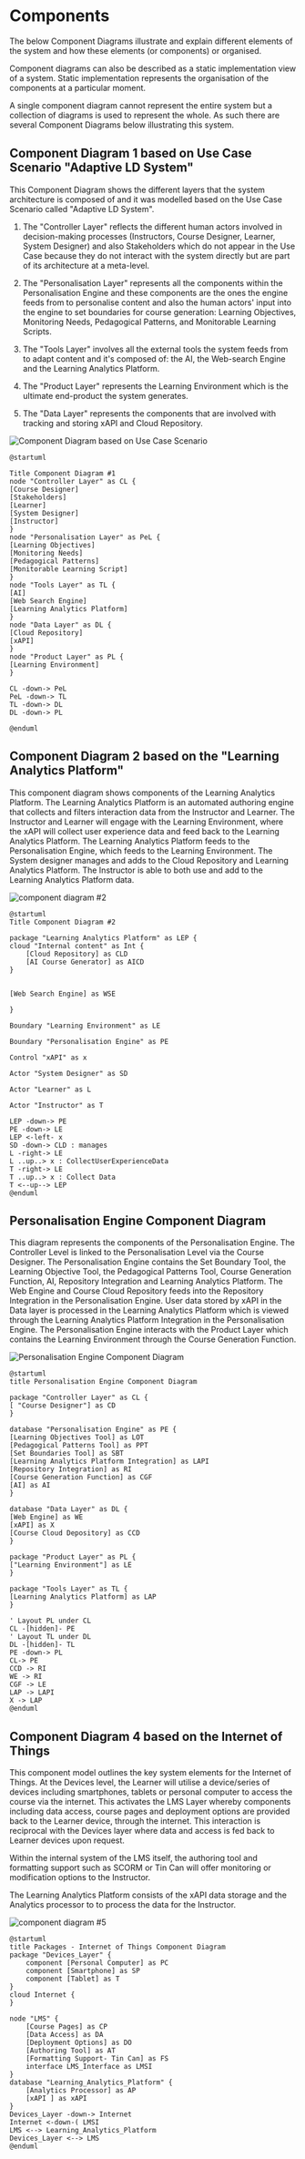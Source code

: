 # Components

The below Component Diagrams illustrate and explain different elements of the system and how these elements (or components) or organised.

Component diagrams can also be described as a static implementation view of a system. Static implementation represents the organisation of the components at a particular moment.

A single component diagram cannot represent the entire system but a collection of diagrams is used to represent the whole. As such there are several Component Diagrams below illustrating this system.

## Component Diagram 1 based on Use Case Scenario "Adaptive LD System"
This Component Diagram shows the different layers that the system architecture is composed of and it was modelled based on the Use Case Scenario called "Adaptive LD System". 

1. The "Controller Layer" reflects the different human actors involved in decision-making processes (Instructors, Course Designer, Learner, System Designer) and also Stakeholders which do not appear in the Use Case because they do not interact with the system directly but are part of its architecture at a meta-level.

1. The "Personalisation Layer" represents all the components within the Personalisation Engine and these components are the ones the engine feeds from to personalise content and also the human actors' input into the engine to set boundaries for course generation: Learning Objectives, Monitoring Needs, Pedagogical Patterns, and Monitorable Learning Scripts.

1. The "Tools Layer" involves all the external tools the system feeds from to adapt content and it's composed of: the AI, the Web-search Engine and the Learning Analytics Platform.

1. The "Product Layer" represents the Learning Environment which is the ultimate end-product the system generates. 

2. The "Data Layer" represents the components that are involved with tracking and storing xAPI and Cloud Repository.

![Component Diagram based on Use Case Scenario](https://www.plantuml.com/plantuml/img/LL9DJyCm3BtdLqJZl0D_06rgTvXKe6ALE4mxU8tf0gazEUwWGlntqZ5OE3x7xoClMKG5qQ4FnZHU0zg2-oCJajhIGoVGsvjRG-pGpWec5Gu1nLOmeimiH5jKzjDi2nuaeYqn-evGTcQxKNZ30mU74XEi4EHoC4R5FbzTKrGPMkK4lYvUTQ8nGV0Hr3DbXZMU7S-2dZhxk7_5Llq99vjx9fzqfla3efj6DJhekFCj15k3AWfbcx1FT_xJshJYZtfDqJ27c7atP-lbEl6VSMytYTSUx8ewJxZBCYrJyb5zcz86q1UM_gfPWa8cMVxq5tXmzWcF7ATKOnBxMDRhh0zXbohAU_XVmufENfZwz78JowHtcJj-f_dTr9YPMll5JMMQAoehKsQxbJ4B99T-n3S0)

```
@startuml

Title Component Diagram #1
node "Controller Layer" as CL {
[Course Designer]
[Stakeholders]
[Learner]
[System Designer]
[Instructor]
}
node "Personalisation Layer" as PeL {
[Learning Objectives]
[Monitoring Needs]
[Pedagogical Patterns]
[Monitorable Learning Script]
}
node "Tools Layer" as TL {
[AI]
[Web Search Engine]
[Learning Analytics Platform]
}
node "Data Layer" as DL {
[Cloud Repository]
[xAPI]
}
node "Product Layer" as PL {
[Learning Environment]
}

CL -down-> PeL
PeL -down-> TL
TL -down-> DL
DL -down-> PL

@enduml
```

## Component Diagram 2 based on the "Learning Analytics Platform"

This component diagram shows components of the Learning Analytics Platform. The Learning Analytics Platform is an automated authoring engine that collects and filters interaction data from the Instructor and Learner. The Instructor and Learner will engage with the Learning Environment, where the xAPI will collect user experience data and feed back to the Learning Analytics Platform. The Learning Analytics Platform feeds to the Personalisation Engine, which feeds to the Learning Environment.
The System designer manages and adds to the Cloud Repository and Learning Analytics Platform. The Instructor is able to both use and add to the Learning Analytics Platform data. 

![component diagram #2](https://www.plantuml.com/plantuml/img/RPB1JiCm38RlVWghdBi3nscQLjeALUgXeaCS48VGULr4wbH92fictXqtZ0aaUahzVqw_Ejdue5oO1WDR7GnXReVHCd70GglUgG5lRW56rRsfdZ2fIJdMt6F6ofo2xZmsHeMzTKE2ocDTDdX6w8oTTfXK7CW9Y9sL5OU8I17FWF8yvn5xeD5w7QmxlSnvNXVVQLQ9pUGyuJqnEIL41B8gB-0J09wVw1LRCUeEM7AlcMB-r9OmvtTsufrofr_M9RzhPtduSQdBtrX3pblHrLu5RVcoPmGR0NFv2MSD9iUigMBr291reeL9U_A11Yp8wrvSOzeMrpWANChrjLgn3swQrp7O0ipZItVsWzFr_CcclBw9wHokKaFxaE8H4ThYcihCS8c3OZaa3pMcJlU7S6d3nM8Q5ukrD2rbeiPG5nuzkV8uajF47HKgADZ-wTh-ruKNS9McqvX6i84DyMw-Fry0)

```
@startuml
Title Component Diagram #2

package "Learning Analytics Platform" as LEP { 
cloud "Internal content" as Int {
    [Cloud Repository] as CLD
    [AI Course Generator] as AICD
}


[Web Search Engine] as WSE

}

Boundary "Learning Environment" as LE

Boundary "Personalisation Engine" as PE

Control "xAPI" as x

Actor "System Designer" as SD

Actor "Learner" as L

Actor "Instructor" as T

LEP -down-> PE
PE -down-> LE
LEP <-left- x  
SD -down-> CLD : manages
L -right-> LE
L ..up..> x : CollectUserExperienceData
T -right-> LE
T ..up..> x : Collect Data
T <--up--> LEP
@enduml
```


## Personalisation Engine Component Diagram

This diagram represents the components of the Personalisation Engine. The Controller Level is linked to the Personalisation Level via the Course Designer. The Personalisation Engine contains the Set Boundary Tool, the Learning Objective Tool, the Pedagogical Patterns Tool, Course Generation Function, AI, Repository Integration and Learning Analytics Platform. The Web Engine and Course Cloud Repository feeds into the Repository Integration in the Personalisation Engine. User data stored by xAPI in the Data layer is processed in the Learning Analytics Platform which is viewed through the Learning Analytics Platform Integration in the Personalisation Engine. The Personalisation Engine interacts with the Product Layer which contains the Learning Environment through the Course Generation Function. 

![Personalisation Engine Component Diagram](https://www.plantuml.com/plantuml/img/RLF1QkCm4BtFLuXSUielB4rjjmG45QqX1TE3OaszsigZ8CbjmxB_lYCv2GvjJY_Cp7ipxyctCUcGfj51iicXK1YY9-rirCbw4WqDbb1KVZnuGagYjde8UWGuwFvT3oXMbQSKl7COXDH732kXewYa-0jTBauXegWnse6uzbgADVm3C3hflURYwcVHmgEQp2DH1x8qYCVz7-oJ_S0eMkzTOPEFBNGAZHxyO7ljXD8fOQ15YrBSyen9tFc9Z0vsEVzyrouKDhp7CTcUXvnERpwCOai9-UQysYouKLledl3Weqq-7ByrF77vTFW3yjNpLVSJzPUMwk4UkissuCtssewQqSBAkbYvm_t9bpApQw3xuZtAdvUBNENyPDZjysgprkpt9J0Ll9dwj91GHM9rCQ6X3niyZHpud9Xin1L5DYyk25fv5TDt4y_6PHQ0cppgfvI5EH1-EPK4VZBhxhSr1kbrpS4lsjfpMosXlcfh9G2_aRNndxJ-nNp0F1aqm6SBHXp6hZa1TZqZsG2lKb2EykM4u1R9v4zX_lq7)

```
@startuml
title Personalisation Engine Component Diagram

package "Controller Layer" as CL {
[ "Course Designer"] as CD
}

database "Personalisation Engine" as PE {
[Learning Objectives Tool] as LOT
[Pedagogical Patterns Tool] as PPT
[Set Boundaries Tool] as SBT
[Learning Analytics Platform Integration] as LAPI
[Repository Integration] as RI
[Course Generation Function] as CGF
[AI] as AI
}

database "Data Layer" as DL {
[Web Engine] as WE
[xAPI] as X
[Course Cloud Depository] as CCD
}

package "Product Layer" as PL {
["Learning Environment"] as LE 
}

package "Tools Layer" as TL {
[Learning Analytics Platform] as LAP
}

' Layout PL under CL
CL -[hidden]- PE
' Layout TL under DL
DL -[hidden]- TL
PE -down-> PL
CL-> PE
CCD -> RI
WE -> RI
CGF -> LE
LAP -> LAPI
X -> LAP
@enduml
```

## Component Diagram 4 based on the Internet of Things

This component model outlines the key system elements for the Internet of Things. At the Devices level, the Learner will utilise a device/series of devices including smartphones, tablets or personal computer to access the course via the internet. This activates the LMS Layer whereby components including data access, course pages and deployment options are provided back to the Learner device, through the internet. This interaction is reciprocal with the Devices layer where data and access is fed back to Learner devices upon request.

Within the internal system of the LMS itself, the authoring tool and formatting support such as SCORM or Tin Can will offer monitoring or modification options to the Instructor.

The Learning Analytics Platform consists of the xAPI data storage and the Analytics processor to to process the data for the Instructor.

![component diagram #5](https://www.plantuml.com/plantuml/img/VL91QiCm4Bph5KjElVW7fSJO10mfCTYtKCp6LX9HMMiakMq8-NjNKkhI7Eg3iMR6gvcHriwZzVEeXLTUIwYnVyUJT911PRoqHdgW8xHdPKuE2XedCj9uA1MUB8vYIdfObV93zT9rMxn8kuAh07xwHR-lfNLaKCSPCqz-0tHG5u-wPcG_qvbNKT3KZu8M3rhwIBRY9dfDy_3hzSeG24C3Mzg-DZz6zWNDreLud2t-MwJ1-n8zGjwpzOIN-HsNawRB6BRSJLwHkTExm2P9FlipMIu6MY8TwRnDr8RiYDu7hfcdYQpFe5K62ZHHjscYJWNRH-mbiDUkMbQiOA0IDn03-pkW2t4aMiCJkvnhl7ZLkwxMw8-yrH9peQ2s539HwZc_f_tAwmeY4hwugp_71jb0doPxMUeKIw_FYNfAllZ520l_yVGmEibV6x6MPk3xzWq0)

```
@startuml
title Packages - Internet of Things Component Diagram
package "Devices_Layer" {
    component [Personal Computer] as PC
    component [Smartphone] as SP
    component [Tablet] as T
}
cloud Internet {
}
 
node "LMS" {
    [Course Pages] as CP
    [Data Access] as DA
    [Deployment Options] as DO    
    [Authoring Tool] as AT
    [Formatting Support- Tin Can] as FS
    interface LMS_Interface as LMSI
} 
database "Learning_Analytics_Platform" {
    [Analytics Processor] as AP
    [xAPI ] as xAPI
}
Devices_Layer -down-> Internet
Internet <-down-( LMSI
LMS <--> Learning_Analytics_Platform
Devices_Layer <--> LMS
@enduml
```
